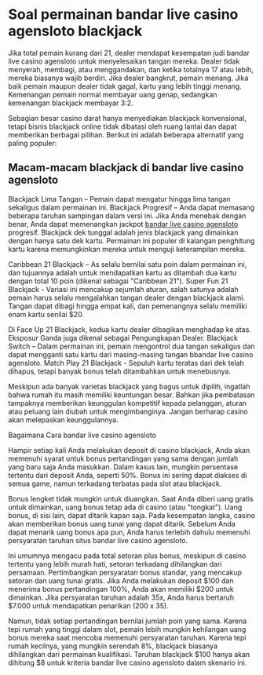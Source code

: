 # Soal permainan bandar live casino agensloto blackjack

Jika total pemain kurang dari 21, dealer mendapat kesempatan judi bandar live casino agensloto untuk menyelesaikan tangan mereka. Dealer tidak menyerah, membagi, atau menggandakan, dan ketika totalnya 17 atau lebih, mereka biasanya wajib berdiri. Jika dealer bangkrut, pemain menang. Jika baik pemain maupun dealer tidak gagal, kartu yang lebih tinggi menang. Kemenangan pemain normal membayar uang genap, sedangkan kemenangan blackjack membayar 3:2.

Sebagian besar casino darat hanya menyediakan blackjack konvensional, tetapi bisnis blackjack online tidak dibatasi oleh ruang lantai dan dapat memberikan berbagai pilihan. Berikut ini adalah beberapa alternatif yang paling populer:

## Macam-macam blackjack di bandar live casino agensloto

Blackjack Lima Tangan – Pemain dapat mengatur hingga lima tangan sekaligus dalam permainan ini. Blackjack Progresif – Anda dapat memasang beberapa taruhan sampingan dalam versi ini. Jika Anda menebak dengan benar, Anda dapat memenangkan jackpot [bandar live casino agensloto](https://178.128.217.100/casino) progresif. Blackjack dek tunggal adalah jenis blackjack yang dimainkan dengan hanya satu dek kartu. Permainan ini populer di kalangan penghitung kartu karena memungkinkan mereka untuk menguji keterampilan mereka.

Caribbean 21 Blackjack – As selalu bernilai satu poin dalam permainan ini, dan tujuannya adalah untuk mendapatkan kartu as ditambah dua kartu dengan total 10 poin (dikenal sebagai "Caribbean 21"). Super Fun 21 Blackjack - Variasi ini mencakup sejumlah aturan, salah satunya adalah pemain harus selalu mengalahkan tangan dealer dengan blackjack alami. Tangan dapat dibagi hingga empat kali, dan pemenangnya selalu memiliki enam kartu senilai $20.

Di Face Up 21 Blackjack, kedua kartu dealer dibagikan menghadap ke atas. Eksposur Ganda juga dikenal sebagai Pengungkapan Dealer. Blackjack Switch – Dalam permainan ini, pemain mengontrol dua tangan sekaligus dan dapat mengganti satu kartu dari masing-masing tangan bbandar live casino agensloto. Match Play 21 Blackjack - Sepuluh kartu teratas dari dek telah dihapus, tetapi banyak bonus telah ditambahkan untuk menebusnya.

Meskipun ada banyak varietas blackjack yang bagus untuk dipilih, ingatlah bahwa rumah itu masih memiliki keuntungan besar. Bahkan jika pembatasan tampaknya memberikan keunggulan kompetitif kepada pelanggan, aturan atau peluang lain diubah untuk mengimbanginya. Jangan berharap casino akan melepaskan keunggulannya.

Bagaimana Cara bandar live casino agensloto

Hampir setiap kali Anda melakukan deposit di casino blackjack, Anda akan memenuhi syarat untuk bonus pertandingan yang sama dengan jumlah yang baru saja Anda masukkan. Dalam kasus lain, mungkin persentase tertentu dari deposit Anda, seperti 50%. Bonus ini sering dapat diakses di semua game, namun terkadang terbatas pada slot atau blackjack.

Bonus lengket tidak mungkin untuk diuangkan. Saat Anda diberi uang gratis untuk dimainkan, uang bonus tetap ada di casino (atau "tongkat"). Uang bonus, di sisi lain, dapat ditarik kapan saja. Pada kesempatan langka, casino akan memberikan bonus uang tunai yang dapat ditarik. Sebelum Anda dapat menarik uang bonus apa pun, Anda harus terlebih dahulu memenuhi persyaratan taruhan situs bandar live casino agensloto.

Ini umumnya mengacu pada total setoran plus bonus, meskipun di casino tertentu yang lebih murah hati, setoran terkadang dihilangkan dari persamaan. Pertimbangkan persyaratan bonus standar, yang mencakup setoran dan uang tunai gratis. Jika Anda melakukan deposit $100 dan menerima bonus pertandingan 100%, Anda akan memiliki $200 untuk dimainkan. Jika persyaratan taruhan adalah 35x, Anda harus bertaruh $7.000 untuk mendapatkan penarikan (200 x 35).

Namun, tidak setiap pertandingan bernilai jumlah poin yang sama. Karena tepi rumah yang tinggi dalam slot, pemain lebih mungkin kehilangan uang bonus mereka saat mencoba memenuhi persyaratan taruhan. Karena tepi rumah kecilnya, yang mungkin serendah 8%, blackjack biasanya dihilangkan dari permainan kualifikasi. Taruhan blackjack $100 hanya akan dihitung $8 untuk kriteria bandar live casino agensloto dalam skenario ini.


